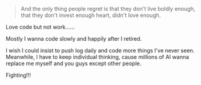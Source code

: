 > And the only thing people regret is that they don't live boldly enough, that they don't invest enough heart, didn't love enough.

Love code but not work......

Mostly I wanna code slowly and happily after I retired.

I wish I could insist to push log daily and code more things I've never seen. Meanwhile, I have to keep individual thinking, cause millions of AI wanna replace me myself and you guys except other people.

Fighting!!!
